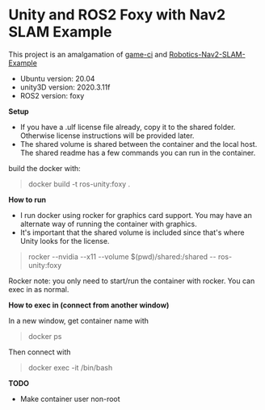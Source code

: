 # Unity and ROS2 Foxy with Nav2 SLAM Example

This project is an amalgamation of [game-ci](https://github.com/game-ci/docker) and [Robotics-Nav2-SLAM-Example](https://github.com/Unity-Technologies/Robotics-Nav2-SLAM-Example)

- Ubuntu version: 20.04
- unity3D version: 2020.3.11f 
- ROS2 version: foxy

**Setup**

- If you have a .ulf license file already, copy it to the shared folder. Otherwise license instructions will be provided later.
- The shared volume is shared between the container and the local host. The shared readme has a few commands you can run in the container.

build the docker with: 

> docker build -t ros-unity:foxy .

**How to run**

- I run docker using rocker for graphics card support. You may have an alternate way of running the container with graphics. 
- It's important that the shared volume is included since that's where Unity looks for the license.

> rocker --nvidia --x11 --volume $(pwd)/shared:/shared --   ros-unity:foxy 

Rocker note: you only need to start/run the container with rocker. You can exec in as normal.

**How to exec in (connect from another window)**

In a new window, get container name with 

> docker ps

Then connect with

> docker exec -it <container name> /bin/bash


**TODO**

- Make container user non-root